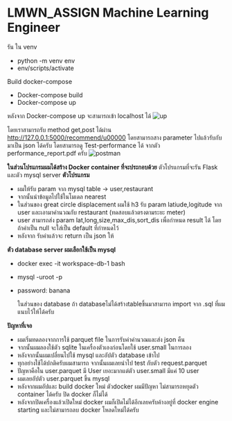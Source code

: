 # LMWN_ASSIGN Machine Learning Engineer
รัน ใน venv 
- python -m venv env
- env/scripts/activate

Build docker-compose
- Docker-compose build 
- Docker-compose up

หลังจาก Docker-compose up จะสามารถเข้า localhost ได้ 
![up](https://github.com/Ferryjeerakit/LMWN_ASSIGN/assets/153589125/a7b675a9-df79-4fa1-a517-973362629713)

โดยเราสามารถรับ method get,post ได้ผ่าน http://127.0.0.1:5000/recommend/u00000 โดยสามารถสาง parameter ไปแล้วรับกับมาเป็น json ได้ครับ
โดยสามารถดู Test-performance ได้ จากตัว performance_report.pdf ครับ
![postman](https://github.com/Ferryjeerakit/LMWN_ASSIGN/assets/153589125/ec7fc567-a348-401a-819a-1c7304e69c29)


**ในส่วนโปรแกรมผมได้สร้าง Docker container ที่จะประกอบด้วย**
ตัวโปรแกรมที่จะรัน Flask และตัว mysql server 
**ตัวโปรแกรม**
- ผมให้รับ param จาก mysql table -> user,restaurant
- จากนั้นนำข้อมูลไปใช้ในโมเดล nearest
- ในส่วนของ great circle displacement ผมใช้ h3 รับ param latiude,logitude จาก user และเอามาคำนวณกับ restaurant (ทดสอบแล้วตรงตามระยะ meter)
- user สามารถส่ง param lat,long,size,max_dis,sort_dis เพื่อกำหนด result ได้ โดยถ้าค่าเป็น null จะใส่เป็น default ที่กำหนดไว้
- หลังจาก รับค่าแล้วจะ return เป็น json ให้

**ตัว database server ผมเลือกใช้เป็น mysql**
- docker exec -it workspace-db-1 bash
- mysql -uroot -p
- password: banana

  ในส่วนของ database ถ้า databaseไม่ได้สร้างtableขึ้นมาสามารถ import จาก .sql ที่ผมแนบไว้ให้ได้ครับ

**ปัญหาที่เจอ**
- ผมเริ่มทดลองจากการใช้ parquet file ในการรับค่าคำนวณและส่ง json คืน
- จากนั้นผมลองใช้ตัว sqlite ในเครื่องตัวเองก่อนโดยใช้ user.small ในการลอง
- หลังจากนั้นผมเปลี่ยนไปใช้ mysql และอัปตัว database เข้าไป
- ทุกอย่างใช้ได้ปกติครับผมสามารถ จากนั้นผมเลยนำไป test กับตัว request.parquet
- ปัญหาคือใน user.parquet มี User เยอะมากแต่ตัว user.small มีแค่ 10 user
- ผมเลยอัปตัว user.parquet ขึ้น mysql
- หลังจากผมอัปและ build docker ใหม่ ตัวdocker ผมมีปัญหา ไม่สามารถหยุดตัว container ได้ครับ ปิด docker ก็ไม่ได้
- หลังจากปิดเครื่องแล้วเปิดใหม่ docker ผมก็เปิดไม่ได้อีกเลยครับค้างอยู่ที่ docker engine starting และไม่สามารถลบ docker โหลดใหม่ได้ครับ
